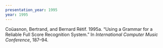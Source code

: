 ```yaml
---
presentation_year: 1995
year: 1995
---
```


Coüasnon, Bertrand, and Bernard Rétif. 1995a. “Using a Grammar for a Reliable Full Score Recognition System.” In <i>International Computer Music Conference</i>, 187–94.